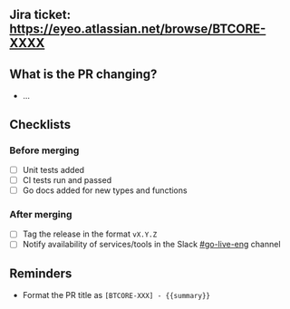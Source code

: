 ## Jira ticket: https://eyeo.atlassian.net/browse/BTCORE-XXXX

## What is the PR changing?
* ...

## Checklists

### Before merging
- [ ] Unit tests added
- [ ] CI tests run and passed
- [ ] Go docs added for new types and functions

### After merging
- [ ] Tag the release in the format `vX.Y.Z`
- [ ] Notify availability of services/tools in the Slack [#go-live-eng](https://eyeo.slack.com/archives/C05RC7JMEMC) channel

## Reminders
* Format the PR title as `[BTCORE-XXX] - {{summary}}`
